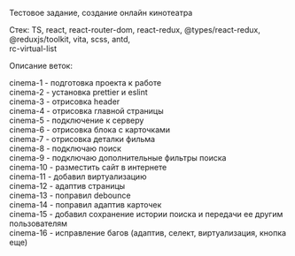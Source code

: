 Тестовое задание, создание онлайн кинотеатра

Стек: TS, react, react-router-dom, react-redux, @types/react-redux, @reduxjs/toolkit, vita, scss, antd,  
 rc-virtual-list

Описание веток:

cinema-1 - подготовка проекта к работе  
cinema-2 - установка prettier и eslint  
cinema-3 - отрисовка header  
cinema-4 - отрисовка главной страницы  
cinema-5 - подключение к серверу  
cinema-6 - отрисовка блока с карточками  
cinema-7 - отрисовка деталки фильма  
cinema-8 - подключаю поиск  
cinema-9 - подключаю дополнительные фильтры поиска  
cinema-10 - разместить сайт в интернете  
cinema-11 - добавил виртуализацию  
cinema-12 - адаптив страницы  
cinema-13 - поправил debounce  
cinema-14 - поправил адаптив карточек  
cinema-15 - добавил сохранение истории поиска и передачи ее другим пользователям  
cinema-16 - исправление багов (адаптив, селект, виртуализация, кнопка еще)
